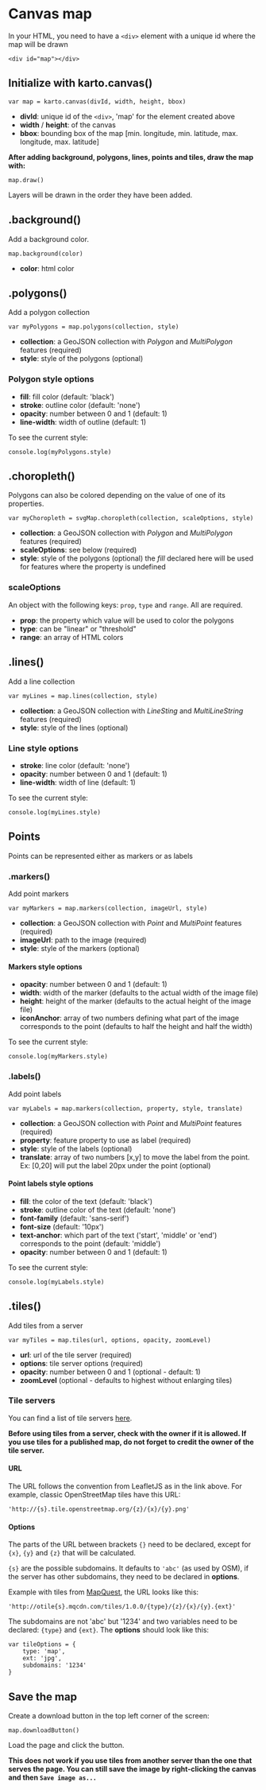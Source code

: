 # Canvas map

In your HTML, you need to have a ```<div>``` element with a unique id where the map will be drawn

```
<div id="map"></div>
```

## Initialize with karto.canvas()

```
var map = karto.canvas(divId, width, height, bbox)
```

- **divId**: unique id of the ```<div>```, 'map' for the element created above
- **width** / **height**: of the canvas
- **bbox**: bounding box of the map [min. longitude, min. latitude, max. longitude, max. latitude]

**After adding background, polygons, lines, points and tiles, draw the map with:**

```
map.draw()
```

Layers will be drawn in the order they have been added.

## .background()

Add a background color.

```
map.background(color)
```

- **color**: html color

## .polygons()

Add a polygon collection

```
var myPolygons = map.polygons(collection, style)
```

- **collection**: a GeoJSON collection with *Polygon* and *MultiPolygon* features (required)
- **style**: style of the polygons (optional)

### Polygon style options

- **fill**: fill color (default: 'black')
- **stroke**: outline color (default: 'none')
- **opacity**: number between 0 and 1 (default: 1)
- **line-width**: width of outline (default: 1)

To see the current style:

```
console.log(myPolygons.style)
```

## .choropleth()

Polygons can also be colored depending on the value of one of its properties.

```
var myChoropleth = svgMap.choropleth(collection, scaleOptions, style)
```

- **collection**: a GeoJSON collection with *Polygon* and *MultiPolygon* features (required)
- **scaleOptions**: see below (required)
- **style**: style of the polygons (optional) the *fill* declared here will be used for features where the property is undefined

### scaleOptions

An object with the following keys: ```prop```, ```type``` and ```range```. All are required.

- **prop**: the property which value will be used to color the polygons
- **type**: can be "linear" or "threshold"
- **range**: an array of HTML colors

## .lines()

Add a line collection

```
var myLines = map.lines(collection, style)
```

- **collection**: a GeoJSON collection with *LineSting* and *MultiLineString* features (required)
- **style**: style of the lines (optional)

### Line style options

- **stroke**: line color (default: 'none')
- **opacity**: number between 0 and 1 (default: 1)
- **line-width**: width of line (default: 1)

To see the current style:

```
console.log(myLines.style)
```

## Points

Points can be represented either as markers or as labels

### .markers()

Add point markers

```
var myMarkers = map.markers(collection, imageUrl, style)
```

- **collection**: a GeoJSON collection with *Point* and *MultiPoint* features (required)
- **imageUrl**: path to the image (required)
- **style**: style of the markers (optional)

#### Markers style options

- **opacity**: number between 0 and 1 (default: 1)
- **width**: width of the marker (defaults to the actual width of the image file)
- **height**: height of the marker (defaults to the actual height of the image file)
- **iconAnchor**: array of two numbers defining what part of the image corresponds to the point (defaults to half the height and half the width)

To see the current style:

```
console.log(myMarkers.style)
```

### .labels()

Add point labels

```
var myLabels = map.markers(collection, property, style, translate)
```

- **collection**: a GeoJSON collection with *Point* and *MultiPoint* features (required)
- **property**: feature property to use as label (required)
- **style**: style of the labels (optional)
- **translate**: array of two numbers [x,y] to move the label from the point. Ex: [0,20] will put the label 20px under the point (optional)

#### Point labels style options

- **fill**: the color of the text (default: 'black')
- **stroke**: outline color of the text (default: 'none')
- **font-family** (default: 'sans-serif')
- **font-size** (default: '10px') 
- **text-anchor**: which part of the text ('start', 'middle' or 'end') corresponds to the point (default: 'middle')
- **opacity**:  number between 0 and 1 (default: 1)

To see the current style:

```
console.log(myLabels.style)
```

## .tiles()

Add tiles from a server

```
var myTiles = map.tiles(url, options, opacity, zoomLevel)
```

- **url**: url of the tile server (required)
- **options**: tile server options (required)
- **opacity**: number between 0 and 1 (optional - default: 1)
- **zoomLevel** (optional - defaults to highest without enlarging tiles)

### Tile servers

You can find a list of tile servers [here](https://leaflet-extras.github.io/leaflet-providers/preview/).

**Before using tiles from a server, check with the owner if it is allowed. If you use tiles for a published map, do not forget to credit the owner of the tile server.**

#### URL

The URL follows the convention from LeafletJS as in the link above. For example, classic OpenStreetMap tiles have this URL:

```
'http://{s}.tile.openstreetmap.org/{z}/{x}/{y}.png'
```

#### Options

The parts of the URL between brackets ```{}``` need to be declared, except for ```{x}```, ```{y}``` and ```{z}``` that will be calculated.

```{s}``` are the possible subdomains. It defaults to ```'abc'``` (as used by OSM), if the server has other subdomains, they need to be declared in **options**.

Example with tiles from [MapQuest](http://www.mapquest.com/), the URL looks like this:

```
'http://otile{s}.mqcdn.com/tiles/1.0.0/{type}/{z}/{x}/{y}.{ext}'
```

The subdomains are not 'abc' but '1234' and two variables need to be declared: ```{type}``` and ```{ext}```. The **options** should look like this:

```
var tileOptions = {
	type: 'map',
	ext: 'jpg',
	subdomains: '1234'
}
```

## Save the map

Create a download button in the top left corner of the screen:

```
map.downloadButton()
```

Load the page and click the button.

**This does not work if you use tiles from another server than the one that serves the page. You can still save the image by right-clicking the canvas and then ```Save image as...```**
